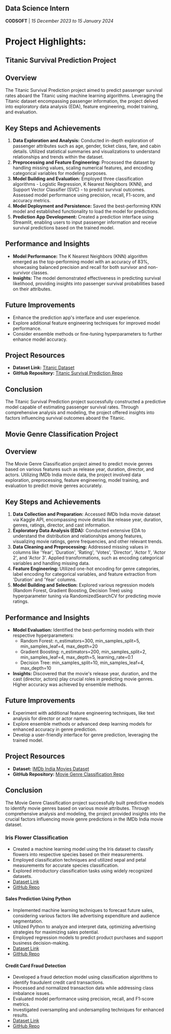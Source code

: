 ## Data Science Intern  
**CODSOFT** | *15 December 2023 to 15 January 2024*

# Project Highlights:
## Titanic Survival Prediction Project

## Overview
The Titanic Survival Prediction project aimed to predict passenger survival rates aboard the Titanic using machine learning algorithms. Leveraging the Titanic dataset encompassing passenger information, the project delved into exploratory data analysis (EDA), feature engineering, model training, and evaluation.

## Key Steps and Achievements
1. **Data Exploration and Analysis:** Conducted in-depth exploration of passenger attributes such as age, gender, ticket class, fare, and cabin details. Utilized statistical summaries and visualizations to understand relationships and trends within the dataset.
2. **Preprocessing and Feature Engineering:** Processed the dataset by handling missing values, scaling numerical features, and encoding categorical variables for modeling purposes.
3. **Model Building and Evaluation:** Employed three classification algorithms - Logistic Regression, K Nearest Neighbors (KNN), and Support Vector Classifier (SVC) - to predict survival outcomes. Assessed model performance using precision, recall, F1-score, and accuracy metrics.
4. **Model Deployment and Persistence:** Saved the best-performing KNN model and established functionality to load the model for predictions.
5. **Prediction App Development:** Created a prediction interface using Streamlit, enabling users to input passenger information and receive survival predictions based on the trained model.

## Performance and Insights
- **Model Performance:** The K Nearest Neighbors (KNN) algorithm emerged as the top-performing model with an accuracy of 83%, showcasing balanced precision and recall for both survivor and non-survivor classes.
- **Insights:** The model demonstrated effectiveness in predicting survival likelihood, providing insights into passenger survival probabilities based on their attributes.

## Future Improvements
- Enhance the prediction app's interface and user experience.
- Explore additional feature engineering techniques for improved model performance.
- Consider ensemble methods or fine-tuning hyperparameters to further enhance model accuracy.

## Project Resources
- **Dataset Link:** [Titanic Dataset](https://www.kaggle.com/datasets/yasserh/titanic-dataset)
- **GitHub Repository:** [Titanic Survival Prediction Repo](https://github.com/IBakare/CODSOFT-/tree/main/Titanic%20Survival%20Prediction)

## Conclusion
The Titanic Survival Prediction project successfully constructed a predictive model capable of estimating passenger survival rates. Through comprehensive analysis and modeling, the project offered insights into factors influencing survival outcomes aboard the Titanic.

## Movie Genre Classification Project

## Overview
The Movie Genre Classification project aimed to predict movie genres based on various features such as release year, duration, director, and actors. Utilizing IMDb India movie data, the project involved data exploration, preprocessing, feature engineering, model training, and evaluation to predict movie genres accurately.

## Key Steps and Achievements
1. **Data Collection and Preparation:** Accessed IMDb India movie dataset via Kaggle API, encompassing movie details like release year, duration, genres, ratings, director, and cast information.
2. **Exploratory Data Analysis (EDA):** Conducted extensive EDA to understand the distribution and relationships among features, visualizing movie ratings, genre frequencies, and other relevant trends.
3. **Data Cleaning and Preprocessing:** Addressed missing values in columns like 'Year', 'Duration', 'Rating', 'Votes', 'Director', 'Actor 1', 'Actor 2', and 'Actor 3'. Applied transformations, such as encoding categorical variables and handling missing data.
4. **Feature Engineering:** Utilized one-hot encoding for genre categories, label encoding for categorical variables, and feature extraction from 'Duration' and 'Year' columns.
5. **Model Building and Selection:** Explored various regression models (Random Forest, Gradient Boosting, Decision Tree) using hyperparameter tuning via RandomizedSearchCV for predicting movie ratings.

## Performance and Insights
- **Model Evaluation:** Identified the best-performing models with their respective hyperparameters:
    - Random Forest: n_estimators=300, min_samples_split=5, min_samples_leaf=4, max_depth=20
    - Gradient Boosting: n_estimators=200, min_samples_split=2, min_samples_leaf=4, max_depth=5, learning_rate=0.1
    - Decision Tree: min_samples_split=10, min_samples_leaf=4, max_depth=10
- **Insights:** Discovered that the movie's release year, duration, and the cast (director, actors) play crucial roles in predicting movie genres. Higher accuracy was achieved by ensemble methods.

## Future Improvements
- Experiment with additional feature engineering techniques, like text analysis for director or actor names.
- Explore ensemble methods or advanced deep learning models for enhanced accuracy in genre prediction.
- Develop a user-friendly interface for genre prediction, leveraging the trained model.

## Project Resources
- **Dataset:** [IMDb India Movies Dataset](https://www.kaggle.com/datasets/adrianmcmahon/imdb-india-movies)
- **GitHub Repository:** [Movie Genre Classification Repo](https://github.com/IBakare/CODSOFT-/tree/main/Movie%20Rating%20Prediction)

## Conclusion
The Movie Genre Classification project successfully built predictive models to identify movie genres based on various movie attributes. Through comprehensive analysis and modeling, the project provided insights into the crucial factors influencing movie genre predictions in the IMDb India movie dataset.


### Iris Flower Classification
- Created a machine learning model using the Iris dataset to classify flowers into respective species based on their measurements.
- Employed classification techniques and utilized sepal and petal measurements for accurate species classification.
- Explored introductory classification tasks using widely recognized datasets.
- [Dataset Link](https://www.kaggle.com/datasets/arshid/iris-flower-dataset)
- [GitHub Repo](https://github.com/IBakare/CODSOFT-/tree/main/Iris%20Flower%20Classification)

#### Sales Prediction Using Python
- Implemented machine learning techniques to forecast future sales, considering various factors like advertising expenditure and audience segmentation.
- Utilized Python to analyze and interpret data, optimizing advertising strategies for maximizing sales potential.
- Employed regression models to predict product purchases and support business decision-making.
- [Dataset Link](https://www.kaggle.com/code/ashydv/sales-prediction-simple-linear-regression/input)
- [GitHub Repo](https://github.com/IBakare/CODSOFT-/tree/main/Sales%20Prediction)

#### Credit Card Fraud Detection
- Developed a fraud detection model using classification algorithms to identify fraudulent credit card transactions.
- Processed and normalized transaction data while addressing class imbalance issues.
- Evaluated model performance using precision, recall, and F1-score metrics.
- Investigated oversampling and undersampling techniques for enhanced results.
- [Dataset Link](https://www.kaggle.com/datasets/mlg-ulb/creditcardfraud)
- [GitHub Repo](https://github.com/IBakare/CODSOFT-/tree/main/Credit%20Card%20Fraud%20Detection)

